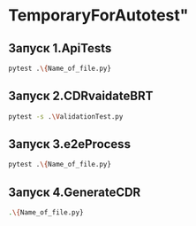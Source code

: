 # TemporaryForAutotest" 
## Запуск 1.ApiTests
```bash
pytest .\{Name_of_file.py}
```
## Запуск 2.CDRvaidateBRT
```bash
pytest -s .\ValidationTest.py
```
## Запуск 3.e2eProcess
```bash
pytest .\{Name_of_file.py}
```
## Запуск 4.GenerateCDR
```bash
.\{Name_of_file.py}
```
